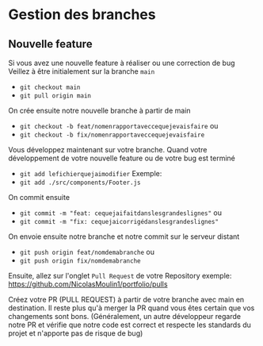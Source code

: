 # Gestion des branches

## Nouvelle feature

Si vous avez une nouvelle feature à réaliser ou une correction de bug
Veillez à être initialement sur la branche `main`

- `git checkout main`
- `git pull origin main`

On crée ensuite notre nouvelle branche à partir de main

- `git checkout -b feat/nomenrapportaveccequejevaisfaire`
  ou
- `git checkout -b fix/nomenrapportaveccequejevaisfaire`

Vous développez maintenant sur votre branche.
Quand votre développement de votre nouvelle feature ou de votre bug est terminé

- `git add lefichierquejaimodifier`
  Exemple:
- `git add ./src/components/Footer.js`

On commit ensuite

- `git commit -m "feat: cequejaifaitdanslesgrandeslignes"`
  ou
- `git commit -m "fix: cequejaicorrigédanslesgrandeslignes"`

On envoie ensuite notre branche et notre commit sur le serveur distant

- `git push origin feat/nomdemabranche`
  ou
- `git push origin fix/nomdemabranche`

Ensuite, allez sur l'onglet `Pull Request` de votre Repository
exemple: https://github.com/NicolasMoulin1/portfolio/pulls

Créez votre PR (PULL REQUEST) à partir de votre branche avec main en destination.
Il reste plus qu'à merger la PR quand vous êtes certain que vos changements sont bons. (Généralement, un autre développeur regarde notre PR et vérifie que notre code est correct et respecte les standards du projet et n'apporte pas de risque de bug)
